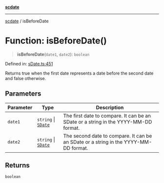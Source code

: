 [**scdate**](../README.md)

---

[scdate](../README.md) / isBeforeDate

# Function: isBeforeDate()

> **isBeforeDate**(`date1`, `date2`): `boolean`

Defined in: [sDate.ts:451](https://github.com/ericvera/scdate/blob/main/src/sDate.ts#L451)

Returns true when the first date represents a date before the second date and
false otherwise.

## Parameters

| Parameter | Type                                       | Description                                                                          |
| --------- | ------------------------------------------ | ------------------------------------------------------------------------------------ |
| `date1`   | `string` \| [`SDate`](../classes/SDate.md) | The first date to compare. It can be an SDate or a string in the YYYY-MM-DD format.  |
| `date2`   | `string` \| [`SDate`](../classes/SDate.md) | The second date to compare. It can be an SDate or a string in the YYYY-MM-DD format. |

## Returns

`boolean`
